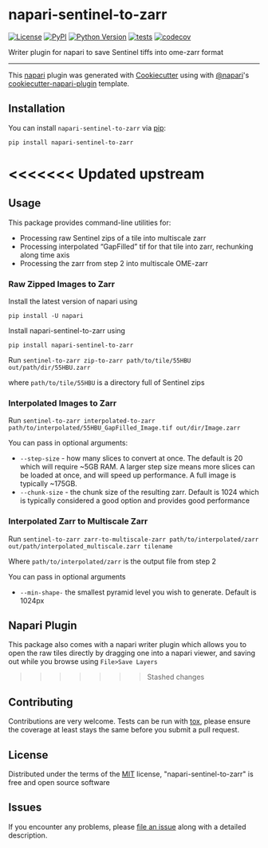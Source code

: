 # napari-sentinel-to-zarr

[![License](https://img.shields.io/pypi/l/napari-sentinel-to-zarr.svg?color=green)](https://github.com/napari/napari-sentinel-to-zarr/raw/master/LICENSE)
[![PyPI](https://img.shields.io/pypi/v/napari-sentinel-to-zarr.svg?color=green)](https://pypi.org/project/napari-sentinel-to-zarr)
[![Python Version](https://img.shields.io/pypi/pyversions/napari-sentinel-to-zarr.svg?color=green)](https://python.org)
[![tests](https://github.com/DragaDoncila/napari-sentinel-to-zarr/workflows/tests/badge.svg)](https://github.com/DragaDoncila/napari-sentinel-to-zarr/actions)
[![codecov](https://codecov.io/gh/DragaDoncila/napari-sentinel-to-zarr/branch/master/graph/badge.svg)](https://codecov.io/gh/DragaDoncila/napari-sentinel-to-zarr)

Writer plugin for napari to save Sentinel tiffs into ome-zarr format

----------------------------------

This [napari] plugin was generated with [Cookiecutter] using with [@napari]'s [cookiecutter-napari-plugin] template.

<!--
Don't miss the full getting started guide to set up your new package:
https://github.com/napari/cookiecutter-napari-plugin#getting-started

and review the napari docs for plugin developers:
https://napari.org/docs/plugins/index.html
-->

## Installation

You can install `napari-sentinel-to-zarr` via [pip]:

    pip install napari-sentinel-to-zarr
<<<<<<< Updated upstream
=======

## Usage
This package provides command-line utilities for:
- Processing raw Sentinel zips of a tile into multiscale zarr
- Processing interpolated “GapFilled” tif for that tile into zarr, rechunking along time axis
- Processing the zarr from step 2 into multiscale OME-zarr


### Raw Zipped Images to Zarr
Install the latest version of napari using

`pip install -U napari`

Install napari-sentinel-to-zarr using 

`pip install napari-sentinel-to-zarr`

Run `sentinel-to-zarr zip-to-zarr path/to/tile/55HBU out/path/dir/55HBU.zarr`

where `path/to/tile/55HBU` is a directory full of Sentinel zips

### Interpolated Images to Zarr
Run `sentinel-to-zarr interpolated-to-zarr path/to/interpolated/55HBU_GapFilled_Image.tif out/dir/Image.zarr`

You can pass in optional arguments:
- `--step-size` - how many slices to convert at once. The default is 20 which will require ~5GB RAM. A larger step size means more slices can be loaded at once, and will speed up performance. A full image is typically ~175GB.
- `--chunk-size` - the chunk size of the resulting zarr. Default is 1024 which is typically considered a good option and provides good performance


### Interpolated Zarr to Multiscale Zarr
Run `sentinel-to-zarr zarr-to-multiscale-zarr path/to/interpolated/zarr out/path/interpolated_multiscale.zarr tilename`

Where `path/to/interpolated/zarr` is the output file from step 2

You can pass in optional arguments
- `--min-shape-` the smallest pyramid level you wish to generate. Default is 1024px

## Napari Plugin
This package also comes with a napari writer plugin which allows you to open the raw tiles directly by dragging one into a napari viewer, and saving out while you browse using `File>Save Layers`
>>>>>>> Stashed changes

## Contributing

Contributions are very welcome. Tests can be run with [tox], please ensure
the coverage at least stays the same before you submit a pull request.

## License

Distributed under the terms of the [MIT] license,
"napari-sentinel-to-zarr" is free and open source software

## Issues

If you encounter any problems, please [file an issue] along with a detailed description.

[napari]: https://github.com/napari/napari
[Cookiecutter]: https://github.com/audreyr/cookiecutter
[@napari]: https://github.com/napari
[MIT]: http://opensource.org/licenses/MIT
[BSD-3]: http://opensource.org/licenses/BSD-3-Clause
[GNU GPL v3.0]: http://www.gnu.org/licenses/gpl-3.0.txt
[GNU LGPL v3.0]: http://www.gnu.org/licenses/lgpl-3.0.txt
[Apache Software License 2.0]: http://www.apache.org/licenses/LICENSE-2.0
[Mozilla Public License 2.0]: https://www.mozilla.org/media/MPL/2.0/index.txt
[cookiecutter-napari-plugin]: https://github.com/napari/cookiecutter-napari-plugin
[file an issue]: https://github.com/DragaDoncila/napari-sentinel-to-zarr/issues
[napari]: https://github.com/napari/napari
[tox]: https://tox.readthedocs.io/en/latest/
[pip]: https://pypi.org/project/pip/
[PyPI]: https://pypi.org/